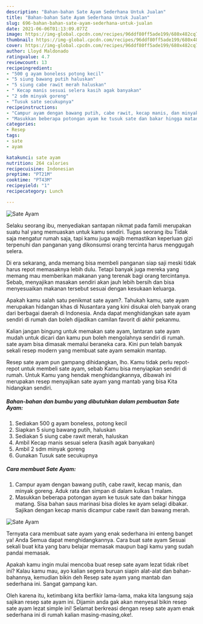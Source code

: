 ```yaml
---
description: "Bahan-bahan Sate Ayam Sederhana Untuk Jualan"
title: "Bahan-bahan Sate Ayam Sederhana Untuk Jualan"
slug: 696-bahan-bahan-sate-ayam-sederhana-untuk-jualan
date: 2021-06-06T01:13:09.077Z
image: https://img-global.cpcdn.com/recipes/96ddf80ff5ade199/680x482cq70/sate-ayam-foto-resep-utama.jpg
thumbnail: https://img-global.cpcdn.com/recipes/96ddf80ff5ade199/680x482cq70/sate-ayam-foto-resep-utama.jpg
cover: https://img-global.cpcdn.com/recipes/96ddf80ff5ade199/680x482cq70/sate-ayam-foto-resep-utama.jpg
author: Lloyd Maldonado
ratingvalue: 4.7
reviewcount: 13
recipeingredient:
- "500 g ayam boneless potong kecil"
- "5 siung bawang putih haluskan"
- "5 siung cabe rawit merah haluskan"
- " Kecap manis sesuai selera kasih agak banyakan"
- "2 sdm minyak goreng"
- "Tusuk sate secukupnya"
recipeinstructions:
- "Campur ayam dengan bawang putih, cabe rawit, kecap manis, dan minyak goreng. Aduk rata dan simpan di dalam kulkas 1 malam."
- "Masukkan beberapa potongan ayam ke tusuk sate dan bakar hingga matang. Sisa bahan saus marinasi bisa dioles ke ayam selagi dibakar. Sajikan dengan kecap manis dicampur cabe rawit dan bawang merah."
categories:
- Resep
tags:
- sate
- ayam

katakunci: sate ayam 
nutrition: 264 calories
recipecuisine: Indonesian
preptime: "PT21M"
cooktime: "PT43M"
recipeyield: "1"
recipecategory: Lunch

---
```



![Sate Ayam](https://img-global.cpcdn.com/recipes/96ddf80ff5ade199/680x482cq70/sate-ayam-foto-resep-utama.jpg)

Selaku seorang ibu, menyediakan santapan nikmat pada famili merupakan suatu hal yang memuaskan untuk kamu sendiri. Tugas seorang ibu Tidak saja mengatur rumah saja, tapi kamu juga wajib memastikan keperluan gizi terpenuhi dan panganan yang dikonsumsi orang tercinta harus menggugah selera.

Di era  sekarang, anda memang bisa membeli panganan siap saji meski tidak harus repot memasaknya lebih dulu. Tetapi banyak juga mereka yang memang mau memberikan makanan yang terenak bagi orang tercintanya. Sebab, menyajikan masakan sendiri akan jauh lebih bersih dan bisa menyesuaikan makanan tersebut sesuai dengan kesukaan keluarga. 



Apakah kamu salah satu penikmat sate ayam?. Tahukah kamu, sate ayam merupakan hidangan khas di Nusantara yang kini disukai oleh banyak orang dari berbagai daerah di Indonesia. Anda dapat menghidangkan sate ayam sendiri di rumah dan boleh dijadikan camilan favorit di akhir pekanmu.

Kalian jangan bingung untuk memakan sate ayam, lantaran sate ayam mudah untuk dicari dan kamu pun boleh mengolahnya sendiri di rumah. sate ayam bisa dimasak memalui beraneka cara. Kini pun telah banyak sekali resep modern yang membuat sate ayam semakin mantap.

Resep sate ayam pun gampang dihidangkan, lho. Kamu tidak perlu repot-repot untuk membeli sate ayam, sebab Kamu bisa menyiapkan sendiri di rumah. Untuk Kamu yang hendak menghidangkannya, dibawah ini merupakan resep menyajikan sate ayam yang mantab yang bisa Kita hidangkan sendiri.

<!--inarticleads1-->

##### Bahan-bahan dan bumbu yang dibutuhkan dalam pembuatan Sate Ayam:

1. Sediakan 500 g ayam boneless, potong kecil
1. Siapkan 5 siung bawang putih, haluskan
1. Sediakan 5 siung cabe rawit merah, haluskan
1. Ambil  Kecap manis sesuai selera (kasih agak banyakan)
1. Ambil 2 sdm minyak goreng
1. Gunakan Tusuk sate secukupnya




<!--inarticleads2-->

##### Cara membuat Sate Ayam:

1. Campur ayam dengan bawang putih, cabe rawit, kecap manis, dan minyak goreng. Aduk rata dan simpan di dalam kulkas 1 malam.
1. Masukkan beberapa potongan ayam ke tusuk sate dan bakar hingga matang. Sisa bahan saus marinasi bisa dioles ke ayam selagi dibakar. Sajikan dengan kecap manis dicampur cabe rawit dan bawang merah.
<img src="https://img-global.cpcdn.com/steps/5625d0ea8159be2e/160x128cq70/sate-ayam-langkah-memasak-2-foto.jpg" alt="Sate Ayam">



Ternyata cara membuat sate ayam yang enak sederhana ini enteng banget ya! Anda Semua dapat menghidangkannya. Cara buat sate ayam Sesuai sekali buat kita yang baru belajar memasak maupun bagi kamu yang sudah pandai memasak.

Apakah kamu ingin mulai mencoba buat resep sate ayam lezat tidak ribet ini? Kalau kamu mau, ayo kalian segera buruan siapin alat-alat dan bahan-bahannya, kemudian bikin deh Resep sate ayam yang mantab dan sederhana ini. Sangat gampang kan. 

Oleh karena itu, ketimbang kita berfikir lama-lama, maka kita langsung saja sajikan resep sate ayam ini. Dijamin anda gak akan menyesal bikin resep sate ayam lezat simple ini! Selamat berkreasi dengan resep sate ayam enak sederhana ini di rumah kalian masing-masing,oke!.

